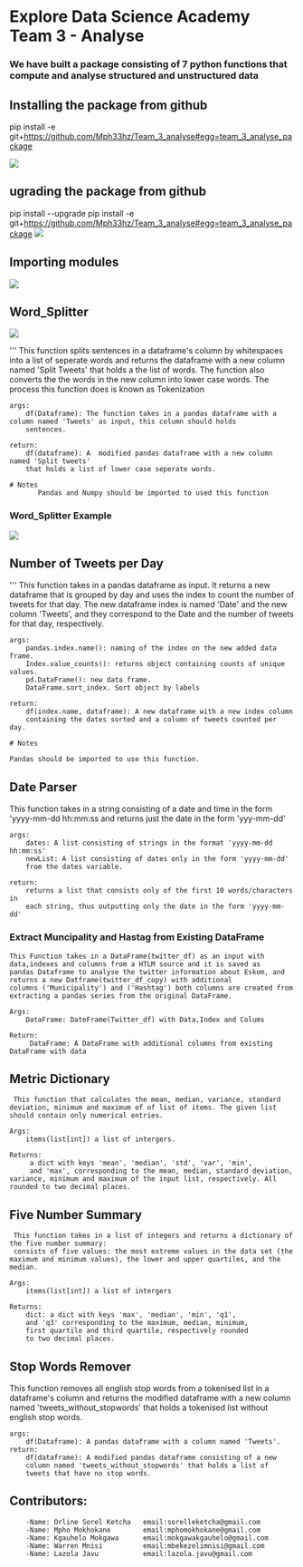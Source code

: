 # Explore Data Science Academy Team 3 - Analyse 
### We have built a package consisting of 7 python functions that compute and analyse structured and unstructured data

## Installing the package from github

pip install -e git+https://github.com/Mph33hz/Team_3_analyse#egg=team_3_analyse_package

![](Images/installing_package.PNG)

## ugrading the package from github

pip install --upgrade pip install -e git+https://github.com/Mph33hz/Team_3_analyse#egg=team_3_analyse_package
![](Images/upgrade-package.PNG)


## Importing modules
![](Images/importing.png)



## Word_Splitter
![](Images/Tokenz.jpeg)

''' This function splits sentences in a dataframe's column by whitespaces into a list
    of seperate words and returns the dataframe with a new column
    named 'Split Tweets' that holds a the list of words. The function also converts the the words in the new column 
    into lower case words. The process this function does is known as Tokenization

    args:
        df(Dataframe): The function takes in a pandas dataframe with a column named 'Tweets' as input, this column should holds
        sentences.

    return:
        df(dataframe): A  modified pandas dataframe with a new column named 'Split tweets'
        that holds a list of lower case seperate words.
        
    # Notes
           Pandas and Numpy should be imported to used this function
### Word_Splitter Example
![](Images/word_splitter.PNG)



    
## Number of Tweets per Day

''' This function takes in a pandas dataframe as input. It returns a new dataframe that is grouped by day and uses the index to count the number of tweets for that day. The new dataframe index is named 'Date' and the new column 'Tweets', and they correspond to the Date and the number of tweets for that day, respectively. 

    args:
        pandas.index.name(): naming of the index on the new added data frame.
        Index.value_counts(): returns object containing counts of unique values.
        pd.DataFrame(): new data frame.
        DataFrame.sort_index. Sort object by labels
        
    return:
        df(index.name, dataframe): A new dataframe with a new index column
        containing the dates sorted and a column of tweets counted per day.
 
    # Notes

    Pandas should be imported to use this function.   
    
    
## Date Parser

   This function takes in a string consisting of a date and time
   in the form 'yyyy-mm-dd hh:mm:ss and returns just the date in
   the form 'yyy-mm-dd'

    args:
        dates: A list consisting of strings in the format 'yyyy-mm-dd hh:mm:ss'
        newList: A list consisting of dates only in the form 'yyyy-mm-dd'
        from the dates variable.

    return:
        returns a list that consists only of the first 10 words/characters in
        each string, thus outputting only the date in the form 'yyyy-mm-dd'


### Extract Muncipality and Hastag from Existing DataFrame

    This Function takes in a DataFrame(twitter_df) as an input with data,indexes and columns from a HTLM source and it is saved as 
    pandas Dataframe to analyse the twitter information about Eskom, and returns a new Datframe(twitter_df_copy) with additional
    columns ('Municipality') and ('Hashtag') both columns are created from extracting a pandas series from the original DataFrame.

    Args:
        DataFrame: DateFrame(Twitter_df) with Data,Index and Colums

    Return:
         DataFrame: A DataFrame with additional columns from existing DataFrame with data     

 ## Metric Dictionary

     This function that calculates the mean, median, variance, standard deviation, minimum and maximum of of list of items. The given list should contain only numerical entries.       
    
    Args:
        items(list[int]) a list of intergers.

    Returns:
         a dict with keys 'mean', 'median', 'std', 'var', 'min',
         and 'max', corresponding to the mean, median, standard deviation, variance, minimum and maximum of the input list, respectively. All rounded to two decimal places.

## Five Number Summary

     This function takes in a list of integers and returns a dictionary of the five number summary:
     consists of five values: the most extreme values in the data set (the maximum and minimum values), the lower and upper quartiles, and the median.
    
    Args:
        items(list[int]) a list of intergers

    Returns:
        dict: a dict with keys 'max', 'median', 'min', 'q1',
        and 'q3' corresponding to the maximum, median, minimum,
        first quartile and third quartile, respectively rounded
        to two decimal places.
        
## Stop Words Remover


   This function removes all english stop words from a tokenised list
   in a dataframe's column and returns the modified dataframe with a new
   column named 'tweets_without_stopwords' that holds a tokenised list
   without english stop words.
   
   
    args:
        df(Dataframe): A pandas dataframe with a column named 'Tweets'.
    return:
        df(dataframe): A modified pandas dataframe consisting of a new
        column named 'tweets_without_stopwords' that holds a list of
        tweets that have no stop words.
    
 
    
## Contributors:

        -Name: Orline Sorel Ketcha   email:sorelleketcha@gmail.com
        -Name: Mpho Mokhokane        email:mphomokhokane@gmail.com
        -Name: Kgauhelo Mokgawa      email:mokgawakgauhelo@gmail.com
        -Name: Warren Mnisi          email:mbekezelimnisi@gmail.com
        -Name: Lazola Javu           email:lazola.javu@gmail.com
        
